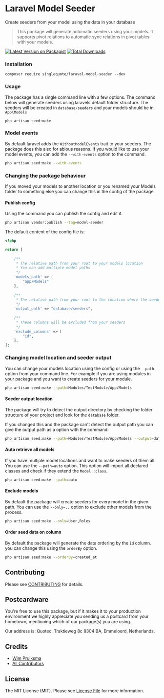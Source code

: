# Laravel Model Seeder
Create seeders from your model using the data in your database

>This package will generate automatic seeders using your models. It supports pivot relations to automatic sync relations in pivot tables with your models. 

[![Latest Version on Packagist](https://img.shields.io/packagist/v/singlequote/laravel-model-seeder.svg?style=flat-square)](https://packagist.org/packages/singlequote/laravel-model-seeder)
[![Total Downloads](https://img.shields.io/packagist/dt/singlequote/laravel-model-seeder.svg?style=flat-square)](https://packagist.org/packages/singlequote/laravel-model-seeder)


### Installation
```console
composer require singlequote/laravel-model-seeder --dev
```

### Usage
The package has a single command line with a few options.
The command below will generate seeders using laravels default folder structure.
The seeders will be created in `database/seeders` and your models should be in `App\Models`
```bahs
php artisan seed:make
```
### Model events
By default laravel adds the `WithoutModelEvents` trait to your seeders. The package does this also for abious reasons. If you would like to use your model events, you can add the `--with-events` option to the command.
```bash
php artisan seed:make --with-events
```

### Changing the package behaviour
If you moved your models to another location or you renamed your Models folder to something else you can change this in the config of the package.

#### Publish config
Using the command you can publish the config and edit it.

```bash
php artisan vendor:publish --tag=model-seeder
```

The default content of the config file is:
```php
<?php

return [
    
    /**
     * The relative path from your root to your models location
     * You can add multiple model paths
     */
    'models_path' => [
        "app/Models"
    ],
    
    /**
     * The relative path from your root to the location where the seeders will be generated
     */
    'output_path' => "database/seeders",
    
    /**
     * These columns will be excluded from your seeders
     */
    'exclude_columns' => [
        "id",
    ],    
];
```

### Changing model location and seeder output
You can change your models location using the config or using the `--path` option from your command line.
For example if you are using modules in your package and you want to create seeders for your module.
```bash
php artisan seed:make --path=Modules/TestModule/App/Models
```
#### Seeder output location
The package will try to detect the output directory by checking the folder structure of your project and look for the `database` folder.

If you changed this and the package can't detect the output path you can give the output path as a option with the command.

```bash
php artisan seed:make --path=Modules/TestModule/App/Models --output=database/seeders
```

#### Auto retrieve all models
If you have multiple model locations and want to make seeders of them all. You can use the `--path=auto` option. This option will import all declared classes and check if they extend the `Model::class`. 
```bash
php artisan seed:make --path=auto
```

#### Exclude models
By default the package will create seeders for every model in the given path. You can use the `--only=..` option to exclude other models from the process.
```bash
php artisan seed:make --only=User,Roles
```

#### Order seed data on column
By default the package will generate the data ordering by the `id` column. you can change this using the `orderBy` option.
```bash
php artisan seed:make --orderBy=created_at
```


## Contributing

Please see [CONTRIBUTING](CONTRIBUTING.md) for details.

## Postcardware

You're free to use this package, but if it makes it to your production environment we highly appreciate you sending us a postcard from your hometown, mentioning which of our package(s) you are using.

Our address is: Quotec, Traktieweg 8c 8304 BA, Emmeloord, Netherlands.

## Credits

- [Wim Pruiksma](https://github.com/wimurk)
- [All Contributors](../../contributors)

## License

The MIT License (MIT). Please see [License File](LICENSE.md) for more information.
